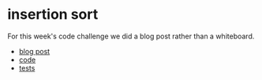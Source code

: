 # insertion sort

For this week's code challenge we did a blog post rather than a whiteboard.

* [blog post](blog.md)
* [code](insertion_sort.py)
* [tests](../../tests/test_insertion_sort.py)

